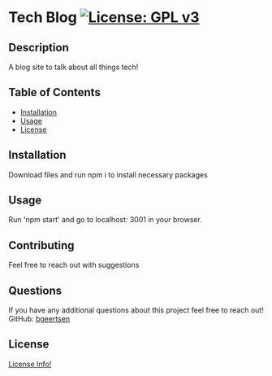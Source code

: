 # Tech Blog [![License: GPL v3](https://img.shields.io/badge/License-GPLv3-blue.svg)](https://www.gnu.org/licenses/gpl-3.0)

## Description

A blog site to talk about all things tech!

## Table of Contents

- [Installation](#installation)
- [Usage](#usage)
- [License](#license)

## Installation

Download files and run npm i to install necessary packages

## Usage

Run 'npm start' and go to localhost: 3001 in your browser.

## Contributing

Feel free to reach out with suggestions

## Questions

If you have any additional questions about this project feel free to reach out!<br/>
GitHub: [bgeertsen](https://github.com/bgeertsen)<br/>

## License

[License Info!](https://choosealicense.com/licenses/gpl-3.0/)
